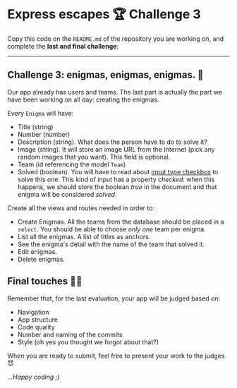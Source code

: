 # Express escapes 🏆 Challenge 3

Copy this code on the <code>README.md</code> of the repository you are working on, and complete the **last and final challenge**:

---

## Challenge 3: enigmas, enigmas, enigmas. 🩻

Our app already has users and teams. The last part is actually the part we have been working on all day: creating the enigmas.

Every <code>Enigma</code> will have:
- Title (string)
- Number (number)
- Description (string). What does the person have to do to solve it?
- Image (string). It will store an image URL from the Internet (pick any random images that you want). This field is optional.
- Team (id referencing the model <code>Team</code>)
- Solved (boolean). You will have to read about [input type checkbox](https://developer.mozilla.org/en-US/docs/Web/HTML/Element/input/checkbox) to solve this one. This kind of input has a property *checked*: when this happens, we should store the boolean *true* in the document and that enigma will be considered *solved*.

Create all the views and routes needed in order to:
- Create Enigmas. All the teams from the database should be placed in a <code>select</code>. You should be able to choose *only one* team per enigma.
- List all the enigmas. A list of titles as anchors.
- See the enigma's detail with the name of the team that solved it.
- Edit enigmas.
- Delete enigmas.

## Final touches 💅🏽

Remember that, for the last evaluation, your app will be judged based on:
- Navigation
- App structure
- Code quality
- Number and naming of the commits
- Style (oh yes you thought we forgot about that?)

When you are ready to submit, feel free to present your work to the judges 😈

*...Happy coding ;)*

